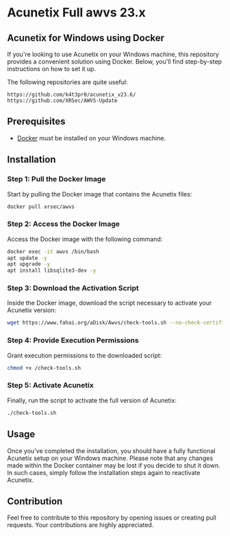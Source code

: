 # Acunetix Full awvs 23.x

## Acunetix for Windows using Docker

If you're looking to use Acunetix on your Windows machine, this repository provides a convenient solution using Docker. Below, you'll find step-by-step instructions on how to set it up.

The following repositories are quite useful: 

```
https://github.com/k4t3pr0/acunetix_v23.6/
https://github.com/XRSec/AWVS-Update 
```

## Prerequisites

- [Docker](https://www.docker.com/) must be installed on your Windows machine.

## Installation

### Step 1: Pull the Docker Image

Start by pulling the Docker image that contains the Acunetix files:

```bash
docker pull xrsec/awvs
```

### Step 2: Access the Docker Image

Access the Docker image with the following command:

```bash
docker exec -it awvs /bin/bash
apt update -y
apt upgrade -y
apt install libsqlite3-dev -y
```

### Step 3: Download the Activation Script

Inside the Docker image, download the script necessary to activate your Acunetix version:

```bash
wget https://www.fahai.org/aDisk/Awvs/check-tools.sh --no-check-certificate
```

### Step 4: Provide Execution Permissions

Grant execution permissions to the downloaded script:

```bash
chmod +x /check-tools.sh
```

### Step 5: Activate Acunetix

Finally, run the script to activate the full version of Acunetix:

```bash
./check-tools.sh
```

## Usage

Once you've completed the installation, you should have a fully functional Acunetix setup on your Windows machine. Please note that any changes made within the Docker container may be lost if you decide to shut it down. In such cases, simply follow the installation steps again to reactivate Acunetix.

## Contribution

Feel free to contribute to this repository by opening issues or creating pull requests. Your contributions are highly appreciated.

